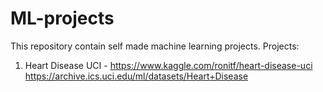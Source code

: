 # ML-projects
This repository contain self made machine learning projects.
Projects:

1. Heart Disease UCI - https://www.kaggle.com/ronitf/heart-disease-uci
   https://archive.ics.uci.edu/ml/datasets/Heart+Disease
